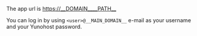 The app url is <https://__DOMAIN____PATH__>

You can log in by using `<user>@__MAIN_DOMAIN__` e-mail as your username and your Yunohost password.